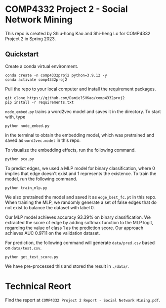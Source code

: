 # COMP4332 Project 2 - Social Network Mining
This repo is created by Shiu-hong Kao and Shi-heng Lo for COMP4332 Project 2 in Spring 2023.

## Quickstart
Create a conda virtual environment.
```
conda create -n comp4332proj2 python=3.9.12 -y
conda activate comp4332proj2
```
Pull the repo to your local computer and install the requirement packages.
```
git clone https://github.com/DanielSHKao/comp4332proj2
pip install -r requirements.txt
```

`node_embed.py` trains a word2vec model and saves it in the directory. To start with, type
```
python node_embed.py
```
in the terminal to obtain the embedding model, which was pretrained and saved as `word2vec.model` in this repo.

To visualize the embedding effects, run the following command.
```
python pca.py
```

To predict edges, we used a MLP model for binary classification, where 0 implies that edge doesn't exist and 1 represents the existence. To train the model, run the following command.
```
python train_mlp.py
```
We also pretrained the model and saved it as ```edge_best_fc.pt``` in this repo. When training the MLP, we randomly generate a set of false edges that do not exist to balance the dataset with label 0.

Our MLP model achieves accuracy 93.39% on binary classification. We extracted the score of edge by adding softmax function to the MLP logit, regarding the value of class 1 as the prediction score. Our approach achieves AUC 0.9711 on the validation dataset.

For prediction, the following command will generate `data/pred.csv` based on `data/test.csv`.
```
python get_test_score.py
```
We have pre-processed this and stored the result in `./data/`.

# Technical Reort
Find the report at `COMP4332 Project 2 Report - Social Network Mining.pdf`.
